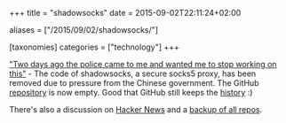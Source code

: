 +++
title = "shadowsocks"
date = 2015-09-02T22:11:24+02:00

aliases = ["/2015/09/02/shadowsocks/"]

[taxonomies]
categories = ["technology"]
+++

["Two days ago the police came to me and wanted me to stop working on this"](https://github.com/shadowsocks/shadowsocks-iOS/issues/124#issuecomment-133630294) - The code of shadowsocks, a secure socks5 proxy, has been removed due to pressure from the Chinese government. The GitHub [repository](https://github.com/shadowsocks/shadowsocks) is now empty. Good that GitHub still keeps the [history](https://github.com/shadowsocks/shadowsocks/tree/5b450acfaa15cd6c2d3e8ab99f9297542df74025) :)

There's also a discussion on [Hacker News](https://news.ycombinator.com/item?id=10101469) and a [backup of all repos](https://github.com/ShadowsocksBackup).
